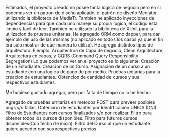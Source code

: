 
Estimados, el proyecto creado no posee tanta logica de negocio pero en si podemos ver un patron de diseño aplicado, el patrón de diseño Mediator, utilizando la biblioteca de MediaTr. Tambien he aplicado inyecciones de dependencias para que cada uno maneje su propia logica, el codigo esta limpio y facil de leer.
Tambien he utilizado la biblioteca de XUnit para la utilizacion de pruebas unitarias.
He agregado ORM como dapper, para dar ejemplo del uso de las mismas (no aplicado en todos los casos ya que el fin era solo mostrar de que manera lo utilizo).
He agrego distintos tipos de arquitectura: Ejemplo: Arquitectura de Capa de negocio, Clean Arquitecture, Arquitectura en capas, y CQRS (Command Query Responsibility Segregation)
Lo que podemos ver en el proyecto es lo siguiente:
Creación de un Estudiante.
Creacion de un Curso.
Asignación de un curso a un estudiante con una logica de pago de por medio.
Pruebas unitarias para la creacion de estudiantes.
Obtencion de cantidad de cursos y sus respectivos estudiantes.


Me hubiese gustado agregar, pero por falta de tiempo no lo he hecho:

Agregado de pruebas unitarias en metodos POST para preveer posibles bugs y/o fallas.
Obtencion de estudiantes por Identificación UNICA (DNI).
Filtro de Estudiantes con cursos finalizados y/o por realizar.
Filtro para obtener todos los cursos disponibles.
Filtro para futuros cursos disponibles(Con fecha de inicio).
Filtro del Curso al que un estudiante quiere acceder con sus respectivos precios.



 